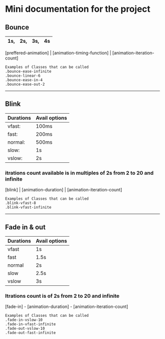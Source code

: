# Mini documentation for the project

## Bounce 
1s,| 2s, |3s, |4s
--- | --- |--- | --- |

[preffered-animation] | [animation-timing-function] | [animation-iteration-count]
```
Examples of Classes that can be called
.bounce-ease-infinite
.bounce-linear-6
.bounce-ease-in-4
.bounce-ease-out-2
```
------------------------------------------------------------------------------------------------------------------
## Blink 

Durations | Avail options |
--- | --- |
vfast: | 100ms| 
fast: | 200ms| 
normal: | 500ms| 
slow: | 1s| 
vslow: | 2s| 

### itrations count available is in multiples of 2s from 2 to 20 and infinite

[blink] | [animation-duration] | [animation-iteration-count]

```
Examples of Classes that can be called
.blink-vfast-8
.blink-vfast-infinite
```
------------------------------------------------------------------------------------------------------------------

## Fade in & out
Durations|Avail options|			
--- | --- |
vfast| 1s
fast|1.5s
normal|2s
slow|2.5s
vslow|3s

### Itrations count is of 2s from 2 to 20 and infinite

[fade-in] - [animation-duration] - [animation-iteration-count]

```
Examples of Classes that can be called
.fade-in-vslow-10  
.fade-in-vfast-infinite
.fade-out-vslow-10  
.fade-out-fast-infinite
```
